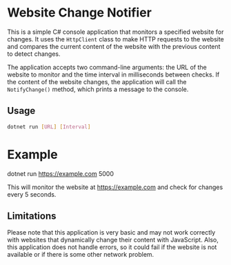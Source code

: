 # Website Change Notifier

This is a simple C# console application that monitors a specified website for changes. It uses the `HttpClient` class to make HTTP requests to the website and compares the current content of the website with the previous content to detect changes.

The application accepts two command-line arguments: the URL of the website to monitor and the time interval in milliseconds between checks. If the content of the website changes, the application will call the `NotifyChange()` method, which prints a message to the console.

## Usage

```bash
dotnet run [URL] [Interval]
```

# Example
dotnet run https://example.com 5000

This will monitor the website at https://example.com and check for changes every 5 seconds.

## Limitations
Please note that this application is very basic and may not work correctly with websites that dynamically change their content with JavaScript. Also, this application does not handle errors, so it could fail if the website is not available or if there is some other network problem.



